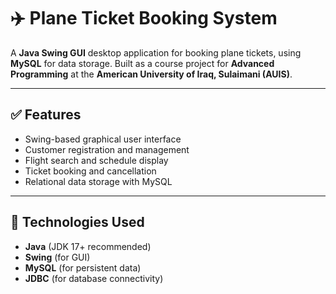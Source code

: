 # ✈️ Plane Ticket Booking System

A **Java Swing GUI** desktop application for booking plane tickets, using **MySQL** for data storage. Built as a course project for **Advanced Programming** at the **American University of Iraq, Sulaimani (AUIS)**.

---
## ✅ Features

- Swing-based graphical user interface
- Customer registration and management
- Flight search and schedule display
- Ticket booking and cancellation
- Relational data storage with MySQL

---

## 🧰 Technologies Used

- **Java** (JDK 17+ recommended)
- **Swing** (for GUI)
- **MySQL** (for persistent data)
- **JDBC** (for database connectivity)
